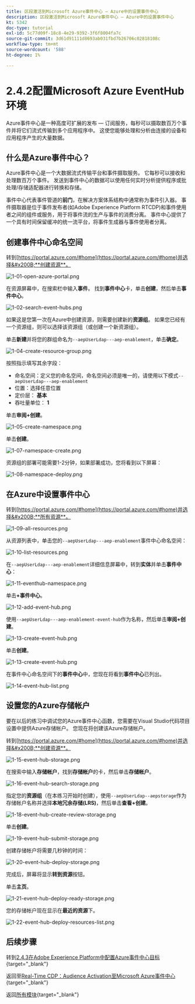 ```yaml
---
title: 区段激活到Microsoft Azure事件中心 — Azure中的设置事件中心
description: 区段激活到Microsoft Azure事件中心 — Azure中的设置事件中心
kt: 5342
doc-type: tutorial
exl-id: 5c77d09f-18c8-4e29-9392-3f6f8004fa7c
source-git-commit: 3d61d91111d8693ab031fbd7b26706c02818108c
workflow-type: tm+mt
source-wordcount: '588'
ht-degree: 1%

---
```


# 2.4.2配置Microsoft Azure EventHub环境

Azure事件中心是一种高度可扩展的发布 — 订阅服务，每秒可以摄取数百万个事件并将它们流式传输到多个应用程序中。 这使您能够处理和分析由连接的设备和应用程序产生的大量数据。

## 什么是Azure事件中心？

Azure事件中心是一个大数据流式传输平台和事件摄取服务。 它每秒可以接收和处理数百万个事件。 发送到事件中心的数据可以使用任何实时分析提供程序或批处理/存储适配器进行转换和存储。

事件中心代表事件管道的&#x200B;**前门**，在解决方案体系结构中通常称为事件引入器。 事件摄取器是位于事件发布者(如Adobe Experience Platform RTCDP)和事件使用者之间的组件或服务，用于将事件流的生产与事件的消费分离。 事件中心提供了一个具有时间保留缓冲的统一流平台，将事件生成器与事件使用者分离。

## 创建事件中心命名空间

转到[https://portal.azure.com/#home](https://portal.azure.com/#home)并选择&#x200B;**创建资源**。

![1-01-open-azure-portal.png](./images/101openazureportal.png)

在资源屏幕中，在搜索栏中输入&#x200B;**事件**。 找到&#x200B;**事件中心**&#x200B;卡，单击&#x200B;**创建**，然后单击&#x200B;**事件中心**。

![1-02-search-event-hubs.png](./images/102searcheventhubs.png)

如果这是您第一次在Azure中创建资源，则需要创建新的&#x200B;**资源组**。 如果您已经有一个资源组，则可以选择该资源组（或创建一个新资源组）。

单击&#x200B;**新建**&#x200B;并将您的群组命名为`--aepUserLdap---aep-enablement`，单击&#x200B;**确定**。

![1-04-create-resource-group.png](./images/104createresourcegroup.png)

按照指示填写其余字段：

- 命名空间：定义您的命名空间，命名空间必须是唯一的，请使用以下模式`--aepUserLdap---aep-enablement`
- 位置：选择任意位置
- 定价层： **基本**
- 吞吐量单位： **1**

单击&#x200B;**审阅+创建**。

![1-05-create-namespace.png](./images/105createnamespace.png)

单击&#x200B;**创建**。

![1-07-namespace-create.png](./images/107namespacecreate.png)

资源组的部署可能需要1-2分钟，如果部署成功，您将看到以下屏幕：

![1-08-namespace-deploy.png](./images/108namespacedeploy.png)

## 在Azure中设置事件中心

转到[https://portal.azure.com/#home](https://portal.azure.com/#home)并选择&#x200B;**所有资源**。

![1-09-all-resources.png](./images/109allresources.png)

从资源列表中，单击您的`--aepUserLdap---aep-enablement`事件中心命名空间：

![1-10-list-resources.png](./images/110listresources.png)

在`--aepUserLdap---aep-enablement`详细信息屏幕中，转到&#x200B;**实体**&#x200B;并单击&#x200B;**事件中心**：

![1-11-eventhub-namespace.png](./images/111eventhubnamespace.png)

单击&#x200B;**+事件中心**。

![1-12-add-event-hub.png](./images/112addeventhub.png)

使用`--aepUserLdap---aep-enablement-event-hub`作为名称，然后单击&#x200B;**审阅+创建**。

![1-13-create-event-hub.png](./images/113createeventhub.png)

单击&#x200B;**创建**。

![1-13-create-event-hub.png](./images/113createeventhub1.png)

在事件中心命名空间下的&#x200B;**事件中心**&#x200B;中，您现在将看到&#x200B;**事件中心**&#x200B;已列出。

![1-14-event-hub-list.png](./images/114eventhublist.png)

## 设置您的Azure存储帐户

要在以后的练习中调试您的Azure事件中心函数，您需要在Visual Studio代码项目设置中提供Azure存储帐户。 您现在将创建该Azure存储帐户。

转到[https://portal.azure.com/#home](https://portal.azure.com/#home)并选择&#x200B;**创建资源**。

![1-15-event-hub-storage.png](./images/115eventhubstorage.png)

在搜索中输入&#x200B;**存储帐户**，找到&#x200B;**存储帐户**&#x200B;的卡，然后单击&#x200B;**存储帐户**。

![1-16-event-hub-search-storage.png](./images/116eventhubsearchstorage.png)

指定您的&#x200B;**资源组**（在本练习开始时创建），使用`--aepUserLdap--aepstorage`作为存储帐户名称并选择&#x200B;**本地冗余存储(LRS)**，然后单击&#x200B;**查看+创建**。

![1-18-event-hub-create-review-storage.png](./images/118eventhubcreatereviewstorage.png)

单击&#x200B;**创建**。

![1-19-event-hub-submit-storage.png](./images/119eventhubsubmitstorage.png)

创建存储帐户将需要几秒钟的时间：

![1-20-event-hub-deploy-storage.png](./images/120eventhubdeploystorage.png)

完成后，屏幕将显示&#x200B;**转到资源**&#x200B;按钮。

单击&#x200B;**主页**。

![1-21-event-hub-deploy-ready-storage.png](./images/121eventhubdeployreadystorage.png)

您的存储帐户现在显示在&#x200B;**最近的资源**&#x200B;下。

![1-22-event-hub-deploy-resources-list.png](./images/122eventhubdeployresourceslist.png)

## 后续步骤

转到[2.4.3在Adobe Experience Platform中配置Azure事件中心目标](./ex3.md){target="_blank"}

返回至[Real-Time CDP：Audience Activation至Microsoft Azure事件中心](./segment-activation-microsoft-azure-eventhub.md){target="_blank"}

返回[所有模块](./../../../../overview.md){target="_blank"}
